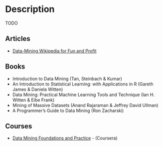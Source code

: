 # Description

TODO


## Articles

- [Data-Mining Wikipedia for Fun and Profit](https://billpg.com/data-mining-wikipedia/)

## Books

- Introduction to Data Mining (Tan, Steinbach & Kumar)
- An Introduction to Statistical Learning: with Applications in R (Gareth James & Daniela Witten)
- Data Mining: Practical Machine Learning Tools and Technique (Ian H. Witten & Eibe Frank)
- Mining of Massive Datasets (Anand Rajaraman & Jeffrey David Ullman)
- A Programmer’s Guide to Data Mining (Ron Zacharski)


## Courses

- [Data Mining Foundations and Practice](https://www.coursera.org/specializations/data-mining-foundations-practice) - (Coursera)
